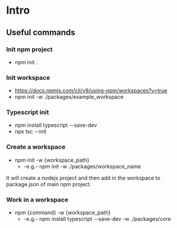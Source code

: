 # Intro

## Useful commands

### Init npm project
* npm init .

### Init workspace
* https://docs.npmjs.com/cli/v9/using-npm/workspaces?v=true
* npm init -w ./packages/example_workspace

### Typescript init
* npm install typescript --save-dev
* npx tsc --init

### Create a workspace
* npm init -w {workspace_path}
   * -e.g.- npm init -w ./packages/workspace_name

It will create a nodejs project and then add in the workspace to package.json of main npm project.

### Work in a workspace
* npm {command} -w {workspace_path}
   * -e.g.- npm install typescript --save-dev -w ./packages/core